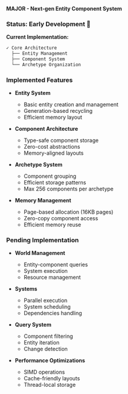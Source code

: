 **MAJOR - Next-gen Entity Component System**

### Status: Early Development 🚧

**Current Implementation:**

```rust
✓ Core Architecture
  ├── Entity Management
  ├── Component System
  └── Archetype Organization
```

### Implemented Features

- **Entity System**

  - Basic entity creation and management
  - Generation-based recycling
  - Efficient memory layout

- **Component Architecture**

  - Type-safe component storage
  - Zero-cost abstractions
  - Memory-aligned layouts

- **Archetype System**

  - Component grouping
  - Efficient storage patterns
  - Max 256 components per archetype

- **Memory Management**
  - Page-based allocation (16KB pages)
  - Zero-copy component access
  - Efficient memory reuse

### Pending Implementation

- **World Management**

  - Entity-component queries
  - System execution
  - Resource management

- **Systems**

  - Parallel execution
  - System scheduling
  - Dependencies handling

- **Query System**

  - Component filtering
  - Entity iteration
  - Change detection

- **Performance Optimizations**
  - SIMD operations
  - Cache-friendly layouts
  - Thread-local storage
